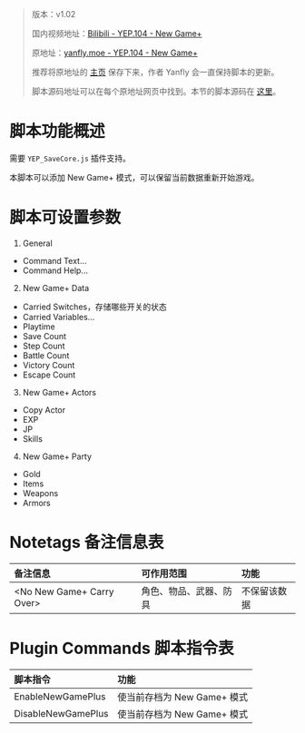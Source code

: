 > 版本：v1.02
>
> 国内视频地址：[Bilibili - YEP.104 - New Game+](https://www.bilibili.com/video/av3174787/#page=109)
>
> 原地址：[yanfly.moe - YEP.104 - New Game+](http://yanfly.moe/2016/05/27/yep-104-new-game-rpg-maker-mv/)
> 
> 推荐将原地址的 [主页](http://yanfly.moe/yep/) 保存下来，作者 Yanfly 会一直保持脚本的更新。
> 
> 脚本源码地址可以在每个原地址网页中找到。本节的脚本源码在 [这里](https://www.dropbox.com/s/kqmqmu5q61kmt9j/YEP_X_NewGamePlus.js?dl=0)。

# 脚本功能概述

需要 `YEP_SaveCore.js` 插件支持。

本脚本可以添加 New Game+ 模式，可以保留当前数据重新开始游戏。

# 脚本可设置参数

1. General

- Command Text...
- Command Help...

2. New Game+ Data

- Carried Switches，存储哪些开关的状态
- Carried Variables...
- Playtime
- Save Count
- Step Count
- Battle Count
- Victory Count
- Escape Count

3. New Game+ Actors

- Copy Actor
- EXP
- JP
- Skills

4. New Game+ Party

- Gold
- Items
- Weapons
- Armors

# Notetags 备注信息表

备注信息|可作用范围|功能
:-|:-|:-
&lt;No New Game+ Carry Over>|角色、物品、武器、防具|不保留该数据


# Plugin Commands 脚本指令表

脚本指令|功能
:-|:-
EnableNewGamePlus|使当前存档为 New Game+ 模式
DisableNewGamePlus|使当前存档为 New Game+ 模式
